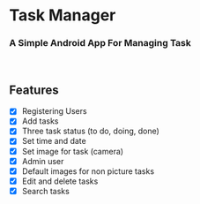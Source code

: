 # Task Manager
### A Simple Android App For Managing Task

<br>

 ## Features
 - [x] Registering Users
 - [x] Add tasks
 - [x] Three task status (to do, doing, done)
 - [x] Set time and date
 - [x] Set image for task (camera)
 - [x] Admin user
 - [x] Default images for non picture tasks
 - [x] Edit and delete tasks
 - [x] Search tasks

<!--Readme-->
